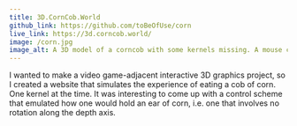 ```yaml
---
title: 3D.CornCob.World
github_link: https://github.com/toBeOfUse/corn
live_link: https://3d.corncob.world/
image: /corn.jpg
image_alt: A 3D model of a corncob with some kernels missing. A mouse cursor hovers over an intact kernel. "4.13% eaten," says a status bar at the top.
---
```


I wanted to make a video game-adjacent interactive 3D graphics project, so I created a website that simulates the experience of eating a cob of corn. One kernel at the time. It was interesting to come up with a control scheme that emulated how one would hold an ear of corn, i.e. one that involves no rotation along the depth axis.
